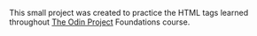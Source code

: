 This small project was created to practice the HTML tags learned throughout [The Odin Project](https://www.theodinproject.com) Foundations course.